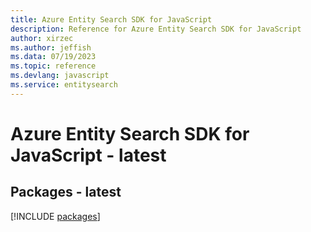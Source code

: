 ```yaml
---
title: Azure Entity Search SDK for JavaScript
description: Reference for Azure Entity Search SDK for JavaScript
author: xirzec
ms.author: jeffish
ms.data: 07/19/2023
ms.topic: reference
ms.devlang: javascript
ms.service: entitysearch
---
```

# Azure Entity Search SDK for JavaScript - latest
## Packages - latest
[!INCLUDE [packages](entity-search-index.md)]